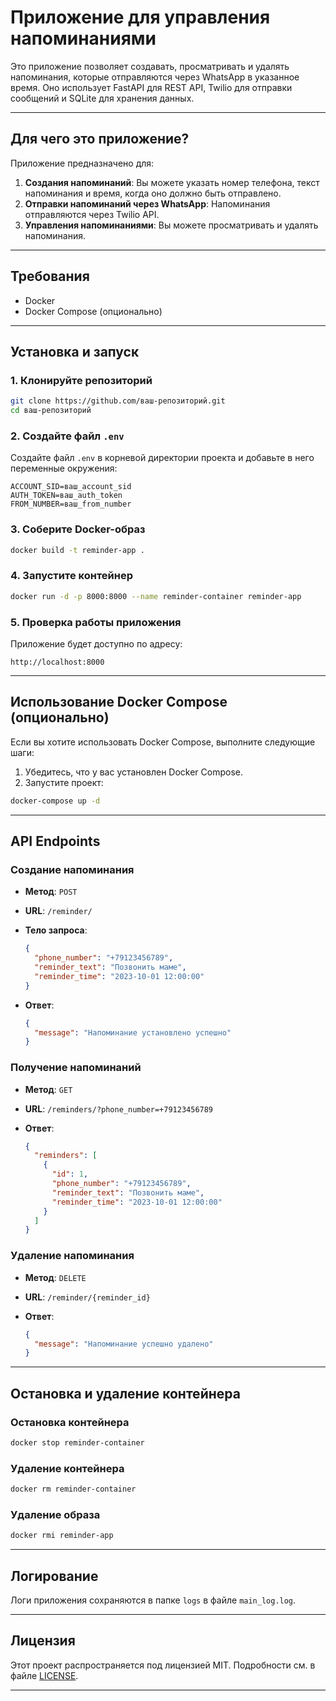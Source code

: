 # Приложение для управления напоминаниями

Это приложение позволяет создавать, просматривать и удалять напоминания, которые отправляются через WhatsApp в указанное время. Оно использует FastAPI для REST API, Twilio для отправки сообщений и SQLite для хранения данных.

---

## Для чего это приложение?

Приложение предназначено для:

1. **Создания напоминаний**: Вы можете указать номер телефона, текст напоминания и время, когда оно должно быть отправлено.
2. **Отправки напоминаний через WhatsApp**: Напоминания отправляются через Twilio API.
3. **Управления напоминаниями**: Вы можете просматривать и удалять напоминания.

---

## Требования

- Docker
- Docker Compose (опционально)

---

## Установка и запуск

### 1. Клонируйте репозиторий

```bash
git clone https://github.com/ваш-репозиторий.git
cd ваш-репозиторий
```

### 2. Создайте файл `.env`

Создайте файл `.env` в корневой директории проекта и добавьте в него переменные окружения:

```plaintext
ACCOUNT_SID=ваш_account_sid
AUTH_TOKEN=ваш_auth_token
FROM_NUMBER=ваш_from_number
```

### 3. Соберите Docker-образ

```bash
docker build -t reminder-app .
```

### 4. Запустите контейнер

```bash
docker run -d -p 8000:8000 --name reminder-container reminder-app
```

### 5. Проверка работы приложения

Приложение будет доступно по адресу:

```
http://localhost:8000

```

---

## Использование Docker Compose (опционально)

Если вы хотите использовать Docker Compose, выполните следующие шаги:

1. Убедитесь, что у вас установлен Docker Compose.
2. Запустите проект:

```bash
docker-compose up -d
```

---

## API Endpoints

### Создание напоминания

- **Метод**: `POST`
- **URL**: `/reminder/`
- **Тело запроса**:

  ```json
  {
    "phone_number": "+79123456789",
    "reminder_text": "Позвонить маме",
    "reminder_time": "2023-10-01 12:00:00"
  }
  ```

- **Ответ**:

  ```json
  {
    "message": "Напоминание установлено успешно"
  }
  ```

### Получение напоминаний

- **Метод**: `GET`
- **URL**: `/reminders/?phone_number=+79123456789`
- **Ответ**:

  ```json
  {
    "reminders": [
      {
        "id": 1,
        "phone_number": "+79123456789",
        "reminder_text": "Позвонить маме",
        "reminder_time": "2023-10-01 12:00:00"
      }
    ]
  }
  ```

### Удаление напоминания

- **Метод**: `DELETE`
- **URL**: `/reminder/{reminder_id}`
- **Ответ**:

  ```json
  {
    "message": "Напоминание успешно удалено"
  }
  ```

---

## Остановка и удаление контейнера

### Остановка контейнера

```bash
docker stop reminder-container
```

### Удаление контейнера

```bash
docker rm reminder-container
```

### Удаление образа

```bash
docker rmi reminder-app
```

---

## Логирование

Логи приложения сохраняются в папке `logs` в файле `main_log.log`.

---

## Лицензия

Этот проект распространяется под лицензией MIT. Подробности см. в файле [LICENSE](LICENSE).

---
